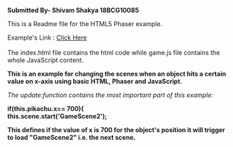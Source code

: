 <strong>Submitted By- Shivam Shakya 18BCG10085</strong>

This is a Readme file for the HTML5 Phaser example.

Example's Link : [Click Here](https://elderwand19.github.io/scene-changing-example/game/) <br> <br>
The index.html file contains the html code while game.js file contains the whole JavaScript content.

<b>This is an example for changing the scenes when an object hits a certain value on x-axis using basic HTML, Phaser and JavaScript.</b> <br>

<i>The update:function contains the most important part of this example:</i>

<b>if(this.pikachu.x== 700){          
        this.scene.start('GameScene2');
 
This defines if the value of x is 700 for the object's position it will trigger to load "GameScene2" i.e. the next scene. </b> <br> <br>
        
        

